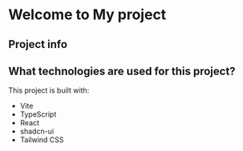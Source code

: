 # Welcome to My project

## Project info
## What technologies are used for this project?

This project is built with:
- Vite
- TypeScript
- React
- shadcn-ui
- Tailwind CSS
